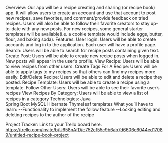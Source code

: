 Overview:
	Our app will be a recipe creating and sharing (or recipe book) app. It will allow users to create an account and use that account to post new recipes, save favorites, and comment/provide feedback on tried recipes. Users will also be able to follow their favorite creators to stay up-to-date with any new posts. For new recipes, some general starter templates will be available(i.e. a cookie template would include eggs, butter, flour, and baking soda).
Features: 
User login: Users will be able to create accounts and log in to the application. Each user will have a profile page.
Search: Users will be able to search for recipe posts containing given text.
Create Post: Users will be able to create new recipe posts when logged in. New posts will appear in the user’s profile.
View Recipe: Users will be able to view recipes from other users.
Create Tags For A Recipe: Users will be able to apply tags to my recipes so that others can find my recipes more easily.
Edit/Delete Recipe: Users will be able to edit and delete a recipe they posted.
Recipe Template: Users will be able to create a recipe using a template.
Follow Other Users: Users will be able to see their favorite user’s recipes 
View Recipes By Category: Users will be able to view a list of recipes in a category
Technologies: 
Java                                             
Spring Boot
MySQL
Hibernate
Thymeleaf templates
What you’ll have to learn: 
--Functionality to implement the follow feature
--Locking editing and deleting recipes to the author of the recipe
 
 
Project Tracker: Link to your Trello board here.
https://trello.com/invite/b/U658nAfD/e752cf55c9b6ab7d6606c6044ed17089/untitled-recipe-book-project
 

